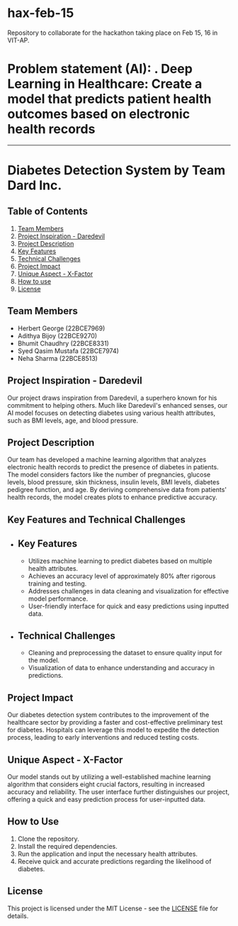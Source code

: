 # hax-feb-15

Repository to collaborate for the hackathon taking place on Feb 15, 16 in VIT-AP.

# Problem statement (AI): . Deep Learning in Healthcare: Create a model that predicts patient health outcomes based on electronic health records

---

# Diabetes Detection System by Team Dard Inc.

## Table of Contents
1. [Team Members](#team-members)
2. [Project Inspiration - Daredevil](#project-inspiration)
3. [Project Description](#project-description)
4. [Key Features](#key-features)
5. [Technical Challenges](#technical-challenges)
6. [Project Impact](#project-impact)
7. [Unique Aspect - X-Factor](#unique-aspect)
8. [How to use](#how-to-use)
9. [License](#license)



## Team Members <a name="team-members"></a>
- Herbert George (22BCE7969)
- Adithya Bijoy (22BCE9270)
- Bhumit Chaudhry (22BCE8331)
- Syed Qasim Mustafa (22BCE7974)
- Neha Sharma (22BCE8513)

## Project Inspiration - Daredevil <a name="project-inspiration"></a>
Our project draws inspiration from Daredevil, a superhero known for his commitment to helping others. Much like Daredevil's enhanced senses, our AI model focuses on detecting diabetes using various health attributes, such as BMI levels, age, and blood pressure.

## Project Description <a name="project-description"></a>
Our team has developed a machine learning algorithm that analyzes electronic health records to predict the presence of diabetes in patients. The model considers factors like the number of pregnancies, glucose levels, blood pressure, skin thickness, insulin levels, BMI levels, diabetes pedigree function, and age. By deriving comprehensive data from patients' health records, the model creates plots to enhance predictive accuracy.

## Key Features and Technical Challenges
- ## Key Features <a name="key-features"></a>
  - Utilizes machine learning to predict diabetes based on multiple health attributes.
  - Achieves an accuracy level of approximately 80% after rigorous training and testing.
  - Addresses challenges in data cleaning and visualization for effective model performance.
  - User-friendly interface for quick and easy predictions using inputted data.

- ## Technical Challenges <a name="technical-challenges"></a>
  - Cleaning and preprocessing the dataset to ensure quality input for the model.
  - Visualization of data to enhance understanding and accuracy in predictions.

## Project Impact <a name="project-impact"></a>
Our diabetes detection system contributes to the improvement of the healthcare sector by providing a faster and cost-effective preliminary test for diabetes. Hospitals can leverage this model to expedite the detection process, leading to early interventions and reduced testing costs.

## Unique Aspect - X-Factor <a name="unique-aspect"></a>
Our model stands out by utilizing a well-established machine learning algorithm that considers eight crucial factors, resulting in increased accuracy and reliability. The user interface further distinguishes our project, offering a quick and easy prediction process for user-inputted data.


## How to Use <a name="how-to-use"></a>
1. Clone the repository.
2. Install the required dependencies.
3. Run the application and input the necessary health attributes.
4. Receive quick and accurate predictions regarding the likelihood of diabetes.

## License <a name= "license"></a>

This project is licensed under the MIT License - see the [LICENSE](LICENSE.md) file for details.
